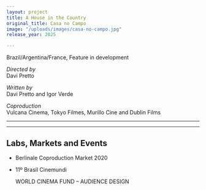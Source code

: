 ```yaml
---
layout: project
title: A House in the Country
original_title: Casa no Campo
image: "/uploads/images/casa-no-campo.jpg"
release_year: 2025

---
```

Brazil/Argentina/France, Feature in development

_Directed by_  
Davi Pretto

_Written by_  
Davi Pretto and Igor Verde

_Coproduction_  
Vulcana Cinema, Tokyo Filmes, Murillo Cine and Dublin Films

***

***

## Labs, Markets and Events

* Berlinale Coproduction Market 2020
* 11º Brasil Cinemundi

  WORLD CINEMA FUND – AUDIENCE DESIGN